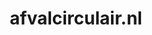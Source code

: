 ---
layout: post
title:  "afvalcirculair.nl"
internal_url:  "/data/afvalcirculair.nl.html"
categories: dutchgov
---